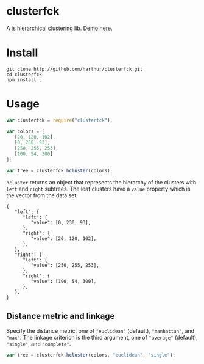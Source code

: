# clusterfck
A js [hierarchical clustering](http://en.wikipedia.org/wiki/Hierarchical_clustering) lib. [Demo here](http://harthur.github.com/clusterfck/demos/colors/).

# Install
	git clone http://github.com/harthur/clusterfck.git
	cd clusterfck
	npm install .

# Usage

```javascript
var clusterfck = require("clusterfck");

var colors = [
   [20, 120, 102],
   [0, 230, 93],
   [250, 255, 253],
   [100, 54, 300]
];

var tree = clusterfck.hcluster(colors);
```

`hcluster` returns an object that represents the hierarchy of the clusters with `left` and `right` subtrees. The leaf clusters have a `value` property which is the vector from the data set.

```
{
   "left": {
      "left": {
         "value": [0, 230, 93],
      },
      "right": {
         "value": [20, 120, 102],
      },
   },
   "right": {
      "left": {
         "value": [250, 255, 253],
      },
      "right": {
         "value": [100, 54, 300],
      },
   },
}

```

## Distance metric and linkage

Specify the distance metric, one of `"euclidean"` (default), `"manhattan"`, and `"max"`. The linkage criterion is the third argument, one of `"average"` (default), `"single"`, and `"complete"`.

```javascript
var tree = clusterfck.hcluster(colors, "euclidean", "single");
```
